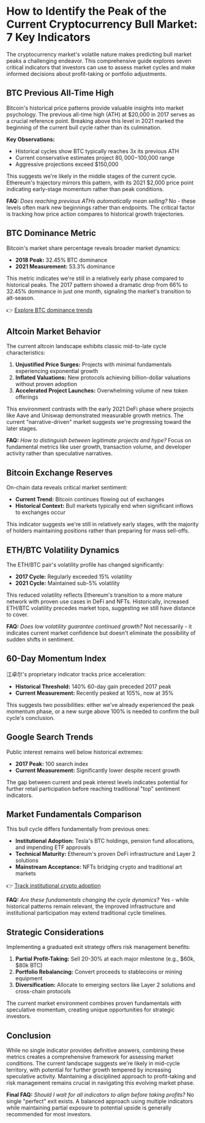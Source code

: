 # How to Identify the Peak of the Current Cryptocurrency Bull Market: 7 Key Indicators

The cryptocurrency market's volatile nature makes predicting bull market peaks a challenging endeavor. This comprehensive guide explores seven critical indicators that investors can use to assess market cycles and make informed decisions about profit-taking or portfolio adjustments.

## BTC Previous All-Time High

Bitcoin's historical price patterns provide valuable insights into market psychology. The previous all-time high (ATH) at $20,000 in 2017 serves as a crucial reference point. Breaking above this level in 2021 marked the beginning of the current bull cycle rather than its culmination. 

**Key Observations:**
- Historical cycles show BTC typically reaches 3x its previous ATH
- Current conservative estimates project $80,000-$100,000 range
- Aggressive projections exceed $150,000

This suggests we're likely in the middle stages of the current cycle. Ethereum's trajectory mirrors this pattern, with its 2021 $2,000 price point indicating early-stage momentum rather than peak conditions.

**FAQ:** *Does reaching previous ATHs automatically mean selling?*
No - these levels often mark new beginnings rather than endpoints. The critical factor is tracking how price action compares to historical growth trajectories.

## BTC Dominance Metric

Bitcoin's market share percentage reveals broader market dynamics:
- **2018 Peak:** 32.45% BTC dominance
- **2021 Measurement:** 53.3% dominance

This metric indicates we're still in a relatively early phase compared to historical peaks. The 2017 pattern showed a dramatic drop from 66% to 32.45% dominance in just one month, signaling the market's transition to alt-season.

👉 [Explore BTC dominance trends](https://bit.ly/okx-bonus)

## Altcoin Market Behavior

The current altcoin landscape exhibits classic mid-to-late cycle characteristics:
1. **Unjustified Price Surges:** Projects with minimal fundamentals experiencing exponential growth
2. **Inflated Valuations:** New protocols achieving billion-dollar valuations without proven adoption
3. **Accelerated Project Launches:** Overwhelming volume of new token offerings

This environment contrasts with the early 2021 DeFi phase where projects like Aave and Uniswap demonstrated measurable growth metrics. The current "narrative-driven" market suggests we're progressing toward the later stages.

**FAQ:** *How to distinguish between legitimate projects and hype?*
Focus on fundamental metrics like user growth, transaction volume, and developer activity rather than speculative narratives.

## Bitcoin Exchange Reserves

On-chain data reveals critical market sentiment:
- **Current Trend:** Bitcoin continues flowing out of exchanges
- **Historical Context:** Bull markets typically end when significant inflows to exchanges occur

This indicator suggests we're still in relatively early stages, with the majority of holders maintaining positions rather than preparing for mass sell-offs.

## ETH/BTC Volatility Dynamics

The ETH/BTC pair's volatility profile has changed significantly:
- **2017 Cycle:** Regularly exceeded 15% volatility
- **2021 Cycle:** Maintained sub-5% volatility

This reduced volatility reflects Ethereum's transition to a more mature network with proven use cases in DeFi and NFTs. Historically, increased ETH/BTC volatility precedes market tops, suggesting we still have distance to cover.

**FAQ:** *Does low volatility guarantee continued growth?*
Not necessarily - it indicates current market confidence but doesn't eliminate the possibility of sudden shifts in sentiment.

## 60-Day Momentum Index

江卓尔's proprietary indicator tracks price acceleration:
- **Historical Threshold:** 140% 60-day gain preceded 2017 peak
- **Current Measurement:** Recently peaked at 105%, now at 35%

This suggests two possibilities: either we've already experienced the peak momentum phase, or a new surge above 100% is needed to confirm the bull cycle's conclusion.

## Google Search Trends

Public interest remains well below historical extremes:
- **2017 Peak:** 100 search index
- **Current Measurement:** Significantly lower despite recent growth

The gap between current and peak interest levels indicates potential for further retail participation before reaching traditional "top" sentiment indicators.

## Market Fundamentals Comparison

This bull cycle differs fundamentally from previous ones:
- **Institutional Adoption:** Tesla's BTC holdings, pension fund allocations, and impending ETF approvals
- **Technical Maturity:** Ethereum's proven DeFi infrastructure and Layer 2 solutions
- **Mainstream Acceptance:** NFTs bridging crypto and traditional art markets

👉 [Track institutional crypto adoption](https://bit.ly/okx-bonus)

**FAQ:** *Are these fundamentals changing the cycle dynamics?*
Yes - while historical patterns remain relevant, the improved infrastructure and institutional participation may extend traditional cycle timelines.

## Strategic Considerations

Implementing a graduated exit strategy offers risk management benefits:
1. **Partial Profit-Taking:** Sell 20-30% at each major milestone (e.g., $60k, $80k BTC)
2. **Portfolio Rebalancing:** Convert proceeds to stablecoins or mining equipment
3. **Diversification:** Allocate to emerging sectors like Layer 2 solutions and cross-chain protocols

The current market environment combines proven fundamentals with speculative momentum, creating unique opportunities for strategic investors.

## Conclusion

While no single indicator provides definitive answers, combining these metrics creates a comprehensive framework for assessing market conditions. The current landscape suggests we're likely in mid-cycle territory, with potential for further growth tempered by increasing speculative activity. Maintaining a disciplined approach to profit-taking and risk management remains crucial in navigating this evolving market phase.

**Final FAQ:** *Should I wait for all indicators to align before taking profits?*
No single "perfect" exit exists. A balanced approach using multiple indicators while maintaining partial exposure to potential upside is generally recommended for most investors.